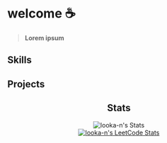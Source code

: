 # welcome ☕

> <b>Lorem ipsum</b>
## Skills
## Projects

<h2 align="center">Stats</h2>
<div align="center">

![looka-n's Stats](https://github-readme-stats.vercel.app/api?username=looka-n&theme=dark&show_icons=true&hide_border=true&count_private=true)
<br>
[![looka-n's LeetCode Stats](https://leetcode-stats.vercel.app/api?username=looka-n&theme=Dark)](https://github.com/JeremyTsaii/leetcode-stats)

</div>
